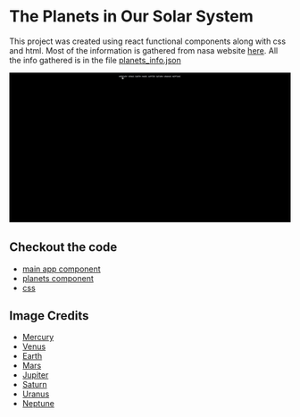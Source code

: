 # The Planets in Our Solar System

This project was created using react functional components along with css and html. Most of the 
information is gathered from nasa website [here](https://solarsystem.nasa.gov/planets/overview/). All the info gathered
is in the file [planets_info.json](./src/planets_info.json)

![Gif of Planets](https://github.com/manny2384/planets/blob/main/planets.gif)

## Checkout the code
- [main app component](./src/App.js)
- [planets component](./src/planet_view.js)
- [css](./src/App.css)

## Image Credits
 - [Mercury](https://pixabay.com/photos/mercury-planet-surface-solar-system-11591/)
 - [Venus](https://pixabay.com/photos/venus-surface-hot-heat-planet-11022/)
 - [Earth](https://pixabay.com/photos/earth-planet-space-world-universe-11009/) 
 - [Mars](https://pixabay.com/photos/mars-red-planet-planet-space-11012/)
 - [Jupiter](https://pixabay.com/photos/jupiter-planet-solar-system-5263284/)
 - [Saturn](https://pixabay.com/photos/saturn-planet-saturn-s-rings-5255043/)
 - [Uranus](https://pixabay.com/photos/uranus-planet-universe-astronomy-6063396/)
 - [Neptune](https://pixabay.com/photos/neptune-planet-solar-system-67537/)
 
